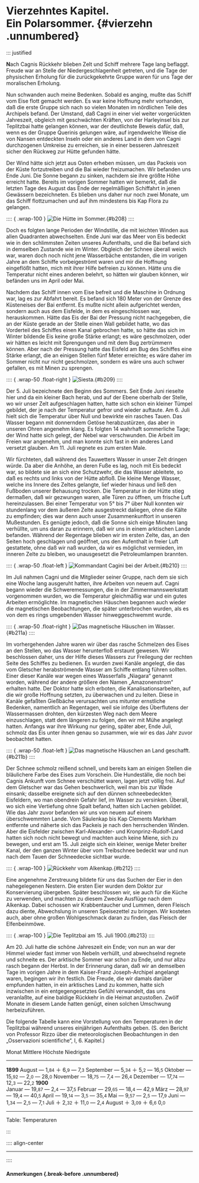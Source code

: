 # Vierzehntes Kapitel.<br />**Ein Polarsommer.** {#vierzehn .unnumbered}

::: justified

**N**ach Cagnis Rückkehr blieben Zelt und Schiff mehrere Tage lang beflaggt. Freude
war an Stelle der Niedergeschlagenheit getreten, und die Tage der physischen
Erholung für die zurückgekehrte Gruppe waren für uns Tage der moralischen
Erholung.

Nun schwanden auch meine Bedenken. Sobald es anging, mußte das Schiff vom Eise
flott gemacht werden. Es war keine Hoffnung mehr vorhanden, daß die erste Gruppe
sich nach so vielen Monaten im nördlichen Teile des Archipels befand. Der
Umstand, daß Cagni in einer viel weiter vorgerückten Jahreszeit, obgleich mit
geschwächten Kräften, von der Harleyinsel bis zur Teplitzbai hatte gelangen
können, war der deutlichste Beweis dafür, daß, wenn es der Gruppe Querinis
gelungen wäre, auf irgendwelche Weise die von Nansen entdeckten Inseln oder ein
anderes Land in dem von Cagni durchzogenen Umkreise zu erreichen, sie in einer
besseren Jahreszeit sicher den Rückweg zur Hütte gefunden hätte.

Der Wind hätte sich jetzt aus Osten erheben müssen, um das Packeis von der Küste
fortzutreiben und die Bai wieder freizumachen. Wir befanden uns Ende Juni. Die
Sonne begann zu sinken, nachdem sie ihre größte Höhe erreicht hatte. Bereits im
vorigen Sommer hatten wir bemerkt, daß die letzten Tage des August das Ende der
regelmäßigen Schiffahrt in jenen Gewässern bezeichneten. Es blieben uns  daher
nur noch zwei Monate, um das Schiff flottzumachen und auf ihm mindestens bis Kap
Flora zu gelangen.

:::: { .wrap-100 }
![Die Hütte im Sommer.](Stella_Polare_208.jpg "Die Hütte im Sommer."){#b208}
::::

Doch es folgten lange Perioden der Windstille, die mit leichten Winden aus allen
Quadranten abwechselten. Ende Juni war das Meer von Eis bedeckt wie in den
schlimmsten Zeiten unseres Aufenthalts, und die Bai befand sich in demselben
Zustande wie im Winter. Obgleich der Schnee überall weich war, waren doch noch
nicht jene Wasserbäche entstanden, die im vorigen Jahre an dem Schiffe
vorbeigeströmt waren und mir die Hoffnung eingeflößt hatten, mich mit ihrer
Hilfe befreien zu können. Hätte uns die Temperatur nicht eines anderen belehrt,
so hätten wir glauben können, wir befänden uns im April oder Mai.

Nachdem das Schiff innen vom Eise befreit und die Maschine in Ordnung war, lag
es zur Abfahrt bereit. Es befand sich 180 Meter von der Grenze des Küsteneises
der Bai entfernt. Es mußte nicht allein aufgerichtet werden, sondern auch aus
dem Eisfelde, in dem es eingeschlossen war, herauskommen. Hätte das Eis der Bai
der Pressung nicht nachgegeben, die an der Küste gerade an der Stelle einen Wall
gebildet hatte, wo das Vorderteil des Schiffes einen Kanal gebrochen hatte, so
hätte das sich im Winter bildende Eis keine große Stärke erlangt; es wäre
geschmolzen, oder wir hätten es leicht mit Sprengungen und mit dem Bug
zertrümmern können. Aber nach der Pressung hatte das Eisfeld am Bug des Schiffes
eine Stärke erlangt, die an einigen Stellen fünf Meter erreichte; es wäre daher
im Sommer nicht nur nicht geschmolzen, sondern es wäre uns auch schwer gefallen,
es mit Minen zu sprengen.

:::: { .wrap-50 .float-right }
![Siesta.](Stella_Polare_209.jpg "Siesta."){#b209}
::::

Der 5. Juli bezeichnete den Beginn des Sommers. Seit Ende Juni rieselte hier und
da ein kleiner Bach herab, und auf der Ebene oberhalb der Stelle, wo wir unser
Zelt aufgeschlagen hatten, hatte sich schon ein kleiner Tümpel gebildet, der je
nach der Temperatur gefror und wieder auftaute. Am 6. Juli hielt sich die
Temperatur über Null und bewirkte ein rasches Tauen. Das Wasser begann mit
donnerndem Getöse herabzustürzen, das aber in unseren Ohren angenehm klang. Es
folgten 14 wahrhaft sommerliche Tage; der Wind hatte sich gelegt, der Nebel war
verschwunden. Die Arbeit im Freien war angenehm, und man konnte sich fast in ein
anderes Land versetzt glauben. Am 11. Juli regnete es zum ersten Male.

Wir fürchteten, daß während des Tauwetters Wasser in unser Zelt dringen würde.
Da aber die Anhöhe, an deren Fuße es lag, noch mit Eis bedeckt war, so bildete
sie an sich eine Schutzwehr, die das Wasser ableitete, so daß es rechts und
links von der Hütte abfloß. Die kleine Menge Wasser, welche ins Innere des
Zeltes gelangte, lief wieder hinaus und ließ den Fußboden unserer Behausung
trocken. Die Temperatur in der Hütte stieg dermaßen, daß wir gezwungen waren,
alle Türen zu öffnen, um frische Luft hereinzulassen. Bei einer Temperatur von
5° bis 7° über Null konnten wir stundenlang vor dem äußeren Zelte ausgestreckt
daliegen, ohne die Kälte zu empfinden; dies war denn auch unser Zusammenkunftort
in unseren Mußestunden. Es genügte jedoch, daß die Sonne sich einige Minuten
lang verhüllte, um uns daran zu erinnern, daß wir uns in einem arktischen Lande
befanden. Während der Regentage blieben wir im ersten Zelte, das, an den Seiten
hoch geschlagen und geöffnet, uns den Aufenthalt in freier Luft gestattete, ohne
daß wir naß wurden, da wir es möglichst vermieden, im inneren Zelte zu bleiben,
wo unausgesetzt die Petroleumlampen brannten.

:::: { .wrap-50 .float-left }
![Kommandant Cagini bei der Arbeit.](Stella_Polare_210.jpg "Kommandant Cagini bei der Arbeit."){#b210}
::::

Im Juli nahmen Cagni und die Mitglieder seiner Gruppe, nach dem sie sich eine
Woche lang ausgeruht hatten, ihre Arbeiten von neuem auf. Cagni begann wieder
die Schweremessungen, die in der Zimmermannswerkstatt vorgenommen wurden, wo die
Temperatur gleichmäßig war und ein gutes Arbeiten ermöglichte. Im magnetischen
Häuschen begannen auch wieder die magnetischen Beobachtungen, die später
unterbrochen wurden, als es von dem es rings umgebenden Wasser hinweggeschwemmt
wurde.

:::: { .wrap-50 .float-right }
![Das magnetische Häuschen im Wasser.](Stella_Polare_211a.jpg "Das magnetische Häuschen im Wasser."){#b211a}
::::

Im vorhergehenden Jahre waren wir über das rasche Schmelzen des Eises an den
Stellen, wo das Wasser herunterfloß erstaunt gewesen.  Wir beschlossen daher,
uns der Hilfe dieses Wassers zur Freilegung der rechten Seite des Schiffes zu
bedienen. Es wurden zwei Kanäle angelegt, die das vom Gletscher herabströmende
Wasser am Schiffe entlang führen sollten. Einer dieser Kanäle war wegen eines
Wasserfalls „Niagara“ genannt worden, während der andere größere den Namen
„Amazonenstrom“ erhalten hatte. Der Doktor hatte sich erboten, die
Kanalisationsarbeiten, auf die wir große Hoffnung setzten, zu überwachen und zu
leiten. Diese in Kanäle gefaßten Gießbäche verursachten uns mitunter ernstliche
Bedenken, namentlich an Regentagen, weil sie infolge des Überflutens der
Wassermassen drohten, den kürzesten Weg nach dem Meere einzuschlagen, statt dem
längeren zu folgen, den wir mit Mühe angelegt hatten. Anfangs war ihre Wirkung
nur gering, später aber, Ende Juli, schmolz das Eis unter ihnen genau so
zusammen, wie wir es das Jahr zuvor beobachtet hatten.

:::: { .wrap-50 .float-left }
![Das magnetische Häuschen an Land geschafft.](Stella_Polare_211b.jpg "Das magnetische Häuschen an Land geschafft."){#b211b}
::::

Der Schnee schmolz reißend schnell, und bereits kam an einigen Stellen die
bläulichere Farbe des Eises zum Vorschein. Die Hundeställe, die noch bei Cagnis
Ankunft vom Schnee verschüttet waren, lagen jetzt völlig frei. Auf dem Gletscher
war das Gehen beschwerlich, weil man bis zur Wade einsank; dasselbe ereignete
sich auf den dünnen schneebedeckten Eisfeldern, wo man obendrein Gefahr lief, im
Wasser zu versinken. Überall, wo sich eine Vertiefung ohne Spalt befand, hatten
sich Lachen gebildet. Wie das Jahr zuvor befanden wir uns von neuem auf einem
überschwemmten Lande. Vom Säulenkap bis Kap Clements Markham entfernte und
näherte sich das Packeis je nach den herrschenden Winden. Aber die Eisfelder
zwischen Karl-Alexander- und Kronprinz-Rudolf-Land hatten sich noch nicht bewegt
und machten auch keine Miene, sich zu bewegen, und erst am 15. Juli zeigte sich
ein kleiner, wenige Meter breiter Kanal, der den ganzen Winter über vom
Treibschnee bedeckt war und nun nach dem Tauen der Schneedecke sichtbar wurde.

:::: { .wrap-100 }
![Rückkehr vom Alkenkap.](Stella_Polare_212.jpg "Rückkehr vom Alkenkap."){#b212}
::::

Eine angenehme Zerstreuung bildete für uns das Suchen der Eier in den
nahegelegenen Nestern. Die ersten Eier wurden dem Doktor zur Konservierung
übergeben. Später beschlossen wir, sie auch für die Küche zu verwenden, und
machten zu diesem Zwecke Ausflüge nach dem Alkenkap. Dabei schossen wir
Krabbentaucher und Lummen, deren Fleisch dazu diente, Abwechslung in unseren
Speisezettel zu bringen. Wir kosteten auch, aber ohne großen Wohlgeschmack daran
zu finden, das Fleisch der Elfenbeinmöwe.

:::: { .wrap-100 }
![Die Teplitzbai am 15. Juli 1900.](Stella_Polare_213.jpg "Die Teplitzbai am 15. Juli 1900."){#b213}
::::

Am 20. Juli hatte die schöne Jahreszeit ein Ende; von nun an war der Himmel
wieder fast immer von Nebeln verhüllt, und abwechselnd regnete und schneite es.
Der arktische Sommer war schon zu Ende, und nur allzu rasch begann der Herbst.
In der Erinnerung daran, daß wir an demselben Tage im vorigen Jahre in dem
Kaiser-Franz Joseph-Archipel angelangt waren, begingen wir ihn festlich. Die
Freude, die wir damals darüber empfunden hatten, in ein arktisches Land zu
kommen, hatte sich inzwischen in ein entgegengesetztes Gefühl verwandelt, das
uns veranlaßte, auf eine baldige Rückkehr in die Heimat anzustoßen. Zwölf Monate
in diesem Lande hatten genügt, einen solchen Umschwung herbeizuführen.

Die folgende Tabelle kann eine Vorstellung von den Temperaturen in der
Teplitzbai während unseres einjährigen Aufenthalts geben. (S. den Bericht von
Professor Rizzo über die meteorologischen Beobachtungen in den „Osservazioni
scientifiche“, I, 6. Kapitel.)


 Monat                        Mittlere               Höchste           Niedrigste
--------------  ---------------------- ---------------------- ----------------------
**1899**
August          — 1,<small>84</small>  ＋ 6,<small>9</small>   — 7,<small>3</small>
September       — 5,<small>34</small>  ＋ 5,<small>2</small>   — 16,<small>5</small>
Oktober         — 15,<small>92</small>  — 2,<small>0</small>   — 28,<small>0</small>
November        — 18,<small>75</small>  — 7,<small>4</small>   — 26,<small>4</small>
Dezember        — 17,<small>74</small>  — 12,<small>3</small>  — 22,<small>2</small>
**1900**  
Januar          — 19,<small>87</small>  —  2,<small>4</small>  — 37,<small>5</small>
Februar         — 29,<small>65</small>  — 18,<small>4</small>  — 42,<small>9</small>
März            — 28,<small>97</small>  — 19,<small>4</small>  — 40,<small>5</small>
April           — 19,<small>14</small>  — 3,<small>5</small>   — 35,<small>4</small>
Mai             — 9,<small>57</small>   — 2,<small>5</small>   — 17,<small>9</small>
Juni            — 1,<small>34</small>   — 2,<small>5</small>   — 7,<small>1</small>
Juli            ＋ 2,<small>32</small> ＋ 11,<small>0</small>   — 2,<small>4</small>
August          ＋ 3,<small>09</small> ＋ 6,<small>6</small>    0,<small>0</small>
--------------  ---------------------- ---------------------- ---------------------
Table: Temperaturen


:::

:::: align-center
****
::::

#### **Anmerkungen** {.break-before .unnumbered}
